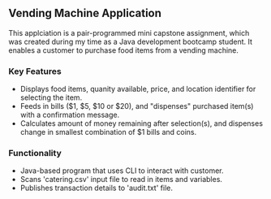 ## Vending Machine Application

This applciation is a pair-programmed mini capstone assignment, which was created during my time as a Java development bootcamp student. It enables a customer to purchase food items from a vending machine.

### Key Features

* Displays food items, quanity available, price, and location identifier for selecting the item.
* Feeds in bills ($1, $5, $10 or $20), and "dispenses" purchased item(s) with a confirmation message.
* Calculates amount of money remaining after selection(s), and dispenses change in smallest combination of $1 bills and coins.

### Functionality
* Java-based program that uses CLI to interact with customer.
* Scans 'catering.csv' input file to read in items and variables.
* Publishes transaction details to 'audit.txt' file.
